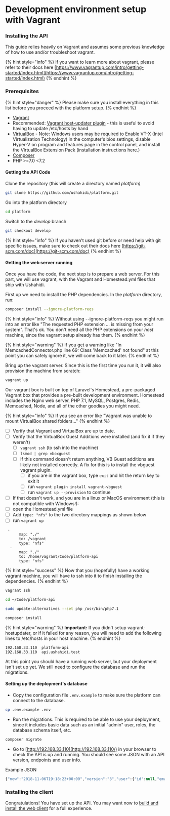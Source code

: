 # Development environment setup with Vagrant

### Installing the API

This guide relies heavily on Vagrant and assumes some previous knowledge of how to use and/or troubleshoot vagrant.

{% hint style="info" %}
If you want to learn more about vagrant, please refer to their docs here [https://www.vagrantup.com/intro/getting-started/index.html](https://www.vagrantup.com/intro/getting-started/index.html)
{% endhint %}

### Prerequisites

{% hint style="danger" %}
Please make sure you install everything in this list before you proceed with the platform setup.
{% endhint %}

* [Vagrant](https://www.vagrantup.com/downloads.html)
* Recommended: [Vagrant host-updater plugin](https://github.com/cogitatio/vagrant-hostsupdater) - this is useful to avoid having to update /etc/hosts by hand
* [VirtualBox](https://www.virtualbox.org/wiki/Downloads) - Note: Windows users may be required to Enable VT-X \(Intel Virtualization Technology\) in the computer's bios settings, disable Hyper-V on program and features page in the control panel, and install the VirtualBox Extension Pack \(installation instructions here.\)
* [Composer](https://getcomposer.org/doc/00-intro.md#system-requirements)
* PHP &gt;=7.0 &lt;7.2

#### Getting the API Code

Clone the repository \(this will create a directory named _platform\)_

```bash
git clone https://github.com/ushahidi/platform.git
```

Go into the platform directory

```bash
cd platform
```

Switch to the _develop_ branch

```bash
git checkout develop
```

{% hint style="info" %}
If you haven't used git before or need help with git specific issues, make sure to check out their docs here [https://git-scm.com/doc](https://git-scm.com/doc)
{% endhint %}

#### Getting the web server running

Once you have the code, the next step is to prepare a web server. For this part, we will use vagrant, with the Vagrant and Homestead.yml files that ship with Ushahidi.

First up we need to install the PHP dependencies. In the _platform_ directory, run:

```bash
composer install --ignore-platform-reqs
```

{% hint style="info" %}
Without using --ignore-platform-reqs you might run into an error like "The requested PHP extension ... is missing from your system". That's ok. You don't need all the PHP extensions on your _host_ machine, since the vagrant setup already has them.
{% endhint %}

{% hint style="warning" %}
If you get a warning like "In MemcachedConnector.php line 69: Class 'Memcached' not found" at this point you can safely ignore it, we will come back to it later.
{% endhint %}

Bring up the vagrant server. Since this is the first time you run it, it will also provision the machine from scratch:

```bash
vagrant up
```

Our vagrant box is built on top of Laravel's Homestead, a pre-packaged Vagrant box that provides a pre-built development environment. Homestead includes the Nginx web server, PHP 7.1, MySQL, Postgres, Redis, Memcached, Node, and all of the other goodies you might need.

{% hint style="info" %}
If you see an error like "Vagrant was unable to mount VirtualBox shared folders..."
{% endhint %}

* [ ] Verify that Vagrant and VirtualBox are up to date.
* [ ] Verify that the VirtualBox Guest Additions were installed \(and fix it if they weren't\)
  * [ ] `vagrant ssh` \(to ssh into the machine\)
  * [ ] `lsmod | grep vboxguest`
  * [ ] If this command doesn't return anything, VB Guest additions are likely not installed correctly. A fix for this is to install the vbguest vagrant plugin.
    * [ ] if you are in the vagrant box, type `exit` and hit the return key to exit it
    * [ ] run `vagrant plugin install vagrant-vbguest`
    * [ ] run `vagrant up --provision` to continue
* [ ] If that doesn't work, and you are in a linux or MacOS environment \(this is not compatible with Windows!\):
* [ ] open the Homestead.yml file
* [ ] Add `type: "nfs"` to the two directory mappings as shown below
* [ ] run `vagrant up`

```text
 -
      map: "./"
      to: /vagrant
      type: "nfs"
  -
      map: "./"
      to: /home/vagrant/Code/platform-api
      type: "nfs"
```

{% hint style="success" %}
Now that you \(hopefully\) have a working vagrant machine, you will have to ssh into it to finish installing the dependencies.
{% endhint %}

```bash
vagrant ssh
```

```bash
cd ~/Code/platform-api
```

```bash
sudo update-alternatives --set php /usr/bin/php7.1
```

```bash
composer install
```

{% hint style="warning" %}
**Important:** If you didn't setup vagrant-hostupdater, or if it failed for any reason, you will need to add the following lines to /etc/hosts in your host machine.
{% endhint %}

```text
192.168.33.110  platform-api
192.168.33.110  api.ushahidi.test
```



At this point you should have a running web server, but your deployment isn't set up yet. We still need to configure the database and run the migrations.

#### **Setting up the deployment's database**

* Copy the configuration file `.env.example` to make sure the platform can connect to the database. 

```bash
cp .env.example .env
```

* Run the migrations. This is required to be able to use your deployment, since it includes basic data such as an initial "admin" user, roles, the database schema itself, etc.

```bash
composer migrate
```

* Go to [http://192.168.33.110](http://192.168.33.110/) in your browser to check the API is up and running. You should see some JSON with an API version, endpoints and user info.

Example JSON

```javascript
{"now":"2018-11-06T19:18:23+00:00","version":"3","user":{"id":null,"email":null,"realname":null}}
```

### Installing the client

Congratulations! You have set up the API. You may want now to [build and install the web client](setting-up-the-platform-client.md) for a full experience.

### 

